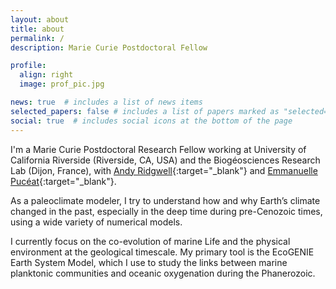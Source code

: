 ```yaml
---
layout: about
title: about
permalink: /
description: Marie Curie Postdoctoral Fellow

profile:
  align: right
  image: prof_pic.jpg

news: true  # includes a list of news items
selected_papers: false # includes a list of papers marked as "selected={true}"
social: true  # includes social icons at the bottom of the page
---
```

I'm a Marie Curie Postdoctoral Research Fellow working at University of California Riverside (Riverside, CA, USA) and the Biogéosciences Research Lab (Dijon, France), with [Andy Ridgwell](https://www.seao2.info/){:target="\_blank"} and [Emmanuelle Pucéat](http://emmanuelle.puceat.free.fr/){:target="\_blank"}.

As a paleoclimate modeler, I try to understand how and why Earth’s climate changed in the past, especially in the deep time during pre-Cenozoic times, using a wide variety of numerical models. 

I currently focus on the co-evolution of marine Life and the physical environment at the geological timescale. My primary tool is the EcoGENIE Earth System Model, which I use to study the links between marine planktonic communities and oceanic oxygenation during the Phanerozoic.




